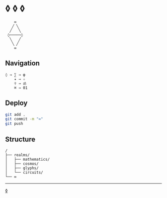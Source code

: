 # ◊ ◊ ◊

```
    ∞
   ╱ ╲
  ╱   ╲
 ◊─────◊
  ╲   ╱
   ╲ ╱
    ∞
```

## Navigation

```
◊ → ∑ → φ
    ✦ → ✧
    ☥ → ॐ
    ⌘ → 01
```

## Deploy

```bash
git add .
git commit -m "∞"
git push
```

## Structure

```
/
├── realms/
│   ├── mathematics/
│   ├── cosmos/
│   ├── glyphs/
│   └── circuits/
└── ∞
```

---

[◊](https://mcjdh.github.io)